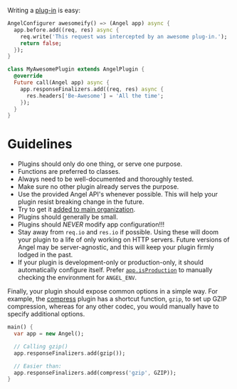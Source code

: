 Writing a [plug-in](https://github.com/angel-dart/angel/wiki/Using-Plug-ins) is easy:

```dart
AngelConfigurer awesomeify() => (Angel app) async {
  app.before.add((req, res) async {
    req.write('This request was intercepted by an awesome plug-in.');
    return false;
  });
}

class MyAwesomePlugin extends AngelPlugin {
  @override
  Future call(Angel app) async {
    app.responseFinalizers.add((req, res) async {
      res.headers['Be-Awesome'] = 'All the time';
    });
  }
}
```

# Guidelines
* Plugins should only do one thing, or serve one purpose.
* Functions are preferred to classes.
* Always need to be well-documented and thoroughly tested.
* Make sure no other plugin already serves the purpose.
* Use the provided Angel API's whenever possible. This will help your plugin resist breaking change in the future.
* Try to get it [added to main organization](https://github.com/angel-dart/roadmap/blob/master/CONTRIBUTING.md).
* Plugins should generally be small.
* Plugins should *NEVER* modify app configuration!!!
* Stay away from `req.io` and `res.io` if possible. Using these will doom your plugin to a life of only working on HTTP servers. Future versions of Angel may be server-agnostic, and this will keep your plugin firmly lodged in the past.
* If your plugin is development-only or production-only, it should automatically configure itself. Prefer [`app.isProduction`](https://www.dartdocs.org/documentation/angel_framework/1.0.0-dev.36/angel_framework/Angel/isProduction.html) to manually checking the environment for `ANGEL_ENV`.

Finally, your plugin should expose common options in a simple way. For example, the [compress](https://github.com/angel-dart/compress) plugin has a shortcut function, `gzip`, to set up GZIP compression, whereas for any other codec, you would manually have to specify additional options.

```dart
main() {
  var app = new Angel();

  // Calling gzip()
  app.responseFinalizers.add(gzip());

  // Easier than:
  app.responseFinalizers.add(compress('gzip', GZIP));
}
```